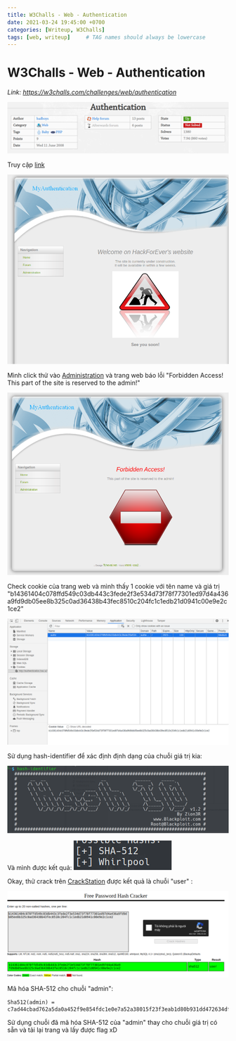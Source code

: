 ```yaml
---
title: W3Challs - Web - Authentication
date: 2021-03-24 19:45:00 +0700
categories: [Writeup, W3Challs]
tags: [web, writeup]     # TAG names should always be lowercase
---
```


# W3Challs - Web - Authentication

*Link: https://w3challs.com/challenges/web/authentication*

![problem](/assets/img/screenImg/1.png)

Truy cập [link](http://authentication.hax.w3challs.com/)

![Administration page](/assets/img/screenImg/2.png)

Mình click thử vào [Administration](http://authentication.hax.w3challs.com/index.php?page=admin) và trang web báo lỗi "Forbidden Access! This part of the site is reserved to the admin!" 

![Administration page error](/assets/img/screenImg/3.png)

Check cookie của trang web và mình thấy 1 cookie với tên name và giá trị "b14361404c078ffd549c03db443c3fede2f3e534d73f78f77301ed97d4a436a9fd9db05ee8b325c0ad36438b43fec8510c204fc1c1edb21d0941c00e9e2c1ce2"

![Cookie](/assets/img/screenImg/4.png)


Sử dụng hash-identifier để xác định định dạng của chuỗi giá trị kia:

![hash-identifier](/assets/img/screenImg/5.png)

Và mình được kết quả:
![hash-identifier result](/assets/img/screenImg/6.png)

Okay, thử crack trên [CrackStation](https://crackstation.net/) được kết quả là chuỗi "user" :

![CrackStation result](/assets/img/screenImg/7.png)

Mã hóa SHA-512 cho chuỗi "admin":

```
Sha512(admin) = c7ad44cbad762a5da0a452f9e854fdc1e0e7a52a38015f23f3eab1d80b931dd472634dfac71cd34ebc35d16ab7fb8a90c81f975113d6c7538dc69dd8de9077ec
```

Sử dụng chuỗi đã mã hóa SHA-512 của "admin" thay cho chuỗi giá trị có sẵn và tải lại trang và lấy được flag xD